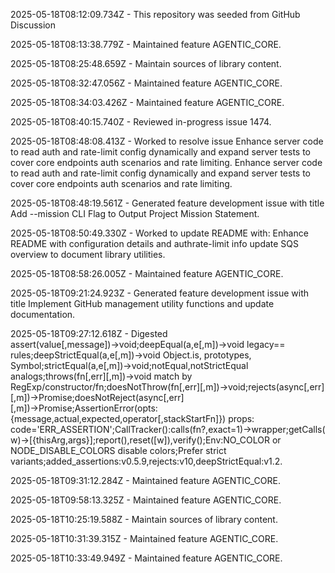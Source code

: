 2025-05-18T08:12:09.734Z - This repository was seeded from GitHub Discussion 

2025-05-18T08:13:38.779Z - Maintained feature AGENTIC_CORE.

2025-05-18T08:25:48.659Z - Maintain sources of library content.

2025-05-18T08:32:47.056Z - Maintained feature AGENTIC_CORE.

2025-05-18T08:34:03.426Z - Maintained feature AGENTIC_CORE.

2025-05-18T08:40:15.740Z - Reviewed in-progress issue 1474.

2025-05-18T08:48:08.413Z - Worked to resolve issue Enhance server code to read auth and rate-limit config dynamically and expand server tests to cover core endpoints auth scenarios and rate limiting. Enhance server code to read auth and rate-limit config dynamically and expand server tests to cover core endpoints auth scenarios and rate limiting.

2025-05-18T08:48:19.561Z - Generated feature development issue with title Add --mission CLI Flag to Output Project Mission Statement.

2025-05-18T08:50:49.330Z - Worked to update README with: Enhance README with configuration details and authrate-limit info update SQS overview to document library utilities.

2025-05-18T08:58:26.005Z - Maintained feature AGENTIC_CORE.

2025-05-18T09:21:24.923Z - Generated feature development issue with title Implement GitHub management utility functions and update documentation.

2025-05-18T09:27:12.618Z - Digested assert(value[,message])→void;deepEqual(a,e[,m])→void legacy== rules;deepStrictEqual(a,e[,m])→void Object.is, prototypes, Symbol;strictEqual(a,e[,m])→void;notEqual,notStrictEqual analogs;throws(fn[,err][,m])→void match by RegExp/constructor/fn;doesNotThrow(fn[,err][,m])→void;rejects(async[,err][,m])→Promise;doesNotReject(async[,err][,m])→Promise;AssertionError(opts:{message,actual,expected,operator[,stackStartFn]}) props: code='ERR_ASSERTION';CallTracker():calls(fn?,exact=1)→wrapper;getCalls(w)→[{thisArg,args}];report(),reset([w]),verify();Env:NO_COLOR or NODE_DISABLE_COLORS disable colors;Prefer strict variants;added_assertions:v0.5.9,rejects:v10,deepStrictEqual:v1.2.

2025-05-18T09:31:12.284Z - Maintained feature AGENTIC_CORE.

2025-05-18T09:58:13.325Z - Maintained feature AGENTIC_CORE.

2025-05-18T10:25:19.588Z - Maintain sources of library content.

2025-05-18T10:31:39.315Z - Maintained feature AGENTIC_CORE.

2025-05-18T10:33:49.949Z - Maintained feature AGENTIC_CORE.

